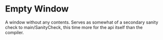 # Empty Window
A window without any contents. Serves as somewhat of a secondary sanity check to main/SanityCheck, this time more for the api itself than the compiler.